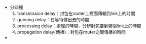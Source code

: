 * 分四種
	1. transmission delay：封包在router上裡面傳輸到link上的時間
	2. queuing delay：在等待傳出去的時間
	3. processing delay：處理的時間，分辨封包要到哪個link上的時間
	4. propagation delay(傳播)：封包在router之間傳播的時間
* 